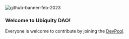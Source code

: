 ![github-banner-feb-2023](https://user-images.githubusercontent.com/4975670/219273130-6dc14872-0b74-4800-81a0-07d223af627f.jpg)

### Welcome to Ubiquity DAO! 

Everyone is welcome to contribute by joining the [DevPool](https://dao.ubq.fi/devpool).
